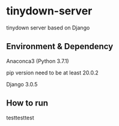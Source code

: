 # tinydown-server

tinydown server based on Django

## Environment & Dependency

Anaconca3 (Python 3.7.1)

pip version need to be at least 20.0.2

Django 3.0.5

## How to run

testtesttest

